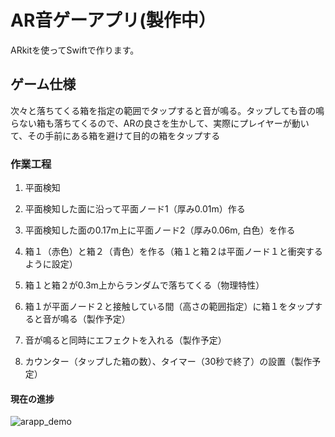 # AR音ゲーアプリ(製作中）

ARkitを使ってSwiftで作ります。　　

## ゲーム仕様　　
次々と落ちてくる箱を指定の範囲でタップすると音が鳴る。タップしても音の鳴らない箱も落ちてくるので、ARの良さを生かして、実際にプレイヤーが動いて、その手前にある箱を避けて目的の箱をタップする　　

### 作業工程

1. 平面検知　　
2. 平面検知した面に沿って平面ノード1（厚み0.01m）作る  
3. 平面検知した面の0.17m上に平面ノード2（厚み0.06m, 白色）を作る　
4. 箱１（赤色）と箱２（青色）を作る（箱１と箱２は平面ノード１と衝突するように設定）
5. 箱１と箱２が0.3m上からランダムで落ちてくる（物理特性）

6. 箱１が平面ノード２と接触している間（高さの範囲指定）に箱１をタップすると音が鳴る（製作予定）　
7. 音が鳴ると同時にエフェクトを入れる（製作予定）　　
8. カウンター（タップした箱の数）、タイマー（30秒で終了）の設置（製作予定）　　

#### 現在の進捗　　
![arapp_demo](https://user-images.githubusercontent.com/34294333/38087004-76ab4d0a-3391-11e8-98b7-66ca729822f3.gif)












